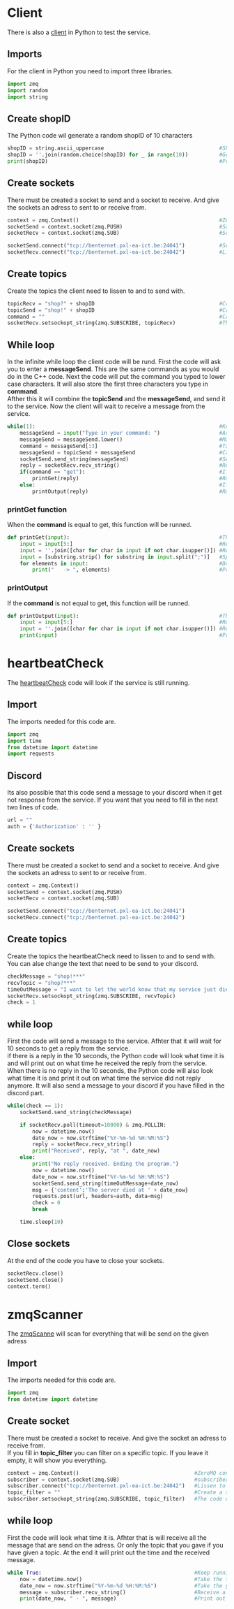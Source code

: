 # Client
There is also a [client](https://github.com/PhilippeArnaudHiroux/NP_Service/blob/main/python/client.py) in Python to test the service.

## Imports
For the client in Python you need to import three libraries.
```py
import zmq
import random
import string
```

## Create shopID
The Python code wil generate a random shopID of 10 characters
```py
shopID = string.ascii_uppercase                                     #ShopID will be in uppercase
shopID = ''.join(random.choice(shopID) for _ in range(10))          #Generate a shopID
print(shopID)                                                       #Print out the shopID
```

## Create sockets
There must be created a socket to send and a socket to receive. And give the sockets an adress to sent to or receive from.
```py
context = zmq.Context()                                             #ZeroMQ context object
socketSend = context.socket(zmq.PUSH)                               #SocketSend is to PUSH
socketRecv = context.socket(zmq.SUB)                                #SocketRecv is to SUB

socketSend.connect("tcp://benternet.pxl-ea-ict.be:24041")           #Send to this adress
socketRecv.connect("tcp://benternet.pxl-ea-ict.be:24042")           #Lissen to this adress
```

## Create topics
Create the topics the client need to lissen to and to send with.
```py
topicRecv = "shop?" + shopID                                        #Create the topicRecv (the client will only receive the messages with this string in front of it)
topicSend = "shop!" + shopID                                        #Create the topicSend
command = ""                                                        #Create an element to store something in
socketRecv.setsockopt_string(zmq.SUBSCRIBE, topicRecv)              #The client can only receive the strings that start with the value stored in topicRecv
```

## While loop
In the infinite while loop the client code will be rund. First the code will ask you to enter a **messageSend**. This are the same commands as you would do in the C++ code. Next the code will put the command you typed to lower case characters. It will also store the first three characters you type in **command**.<br>
Afther this it will combine the **topicSend** and the **messageSend**, and send it to the service. Now the client will wait to receive a message from the service.<br>
```py
while(1):                                                           #Keep doing this
    messageSend = input("Type in your command: ")                   #Ask the user to input a text
    messageSend = messageSend.lower()                               #Make sure that all character are in lowercase
    command = messageSend[:3]                                       #Take the first three elements of the messageSend and store it in command
    messageSend = topicSend + messageSend                           #Create the string that need to be send
    socketSend.send_string(messageSend)                             #Send the string
    reply = socketRecv.recv_string()                                #Receive the answer
    if(command == "get"):                                           #If the command is equel to get run this code
        printGet(reply)                                             #Run the printGet function
    else:                                                           #If the command is not equel to get run this code
        printOutput(reply)                                          #Run the printOutput function
```

### printGet function
When the **command** is equal to get, this function will be runned.
```py
def printGet(input):                                                #The printGet function will print out all the received products
    input = input[5:]                                               #Remove the first 5 elements of the string
    input = ''.join([char for char in input if not char.isupper()]) #Remove all the upperchars of the string
    input = [substring.strip() for substring in input.split(";")]   #Split the string when there is a ;
    for elements in input:                                          #Do this as much times as there are elements in input
        print("   -> ", elements)                                   #Print out the text
```

### printOutput
If the **command** is not equal to get, this function will be runned.
```py
def printOutput(input):                                             #The printOutput function will print out the received string
    input = input[5:]                                               #Remove the first 5 elements of the string
    input = ''.join([char for char in input if not char.isupper()]) #Remve all the upperchars of the string
    print(input)                                                    #Print out the text
```

# heartbeatCheck
The [heartbeatCheck](https://github.com/PhilippeArnaudHiroux/NP_Service/blob/main/python/heartbeatCheck.py) code will look if the service is still running.

## Import
The imports needed for this code are.
```py
import zmq
import time
from datetime import datetime
import requests
```

## Discord
Its also possible that this code send a message to your discord when it get not response from the service. If you want that you need to fill in the next two lines of code.
```py
url = ""                                                                        #Fill in the url to your Discord chanel
auth = {'Authorization' : '' }                                                  #Fill in Authorization between the ''
```

## Create sockets
There must be created a socket to send and a socket to receive. And give the sockets an adress to sent to or receive from.
```py
context = zmq.Context()                                                         #ZeroMQ context
socketSend = context.socket(zmq.PUSH)                                           #socketSend is to PUSH
socketRecv = context.socket(zmq.SUB)                                            #SocketRecv is to SUB

socketSend.connect("tcp://benternet.pxl-ea-ict.be:24041")                       #Send to this adress
socketRecv.connect("tcp://benternet.pxl-ea-ict.be:24042")                       #Lissen to this adress
```

## Create topics
Create the topics the heartbeatCheck need to lissen to and to send with.<br>
You can alse change the text that need to be send to your discord.
```py
checkMessage = "shop!***"                                                       #Create a string with the name checkMessage and make it equel to shop!***
recvTopic = "shop?***"                                                          #Create a string with the name recvTopic and make it equel to shop?***
timeOutMessage = "I want to let the world know that my service just died at "   #Create a string with the naem timeOutMassage and make it equel to I want to let the world know that my service just died at 
socketRecv.setsockopt_string(zmq.SUBSCRIBE, recvTopic)                          #The code can only receive the strings that start with the value stored in topicRecv
check = 1                                                                       #Create a veriable and make it equel to 1
```

## while loop
First the code will send a message to the service. Afhter that it will wait for 10 seconds to get a reply from the service.<br>
if there is a reply in the 10 seconds, the Python code will look what time it is and will print out on what time he received the reply from the service.<br>
When there is no reply in the 10 seconds, the Python code will also look what time it is and print it out on what time the service did not reply anymore. It will also send a message to your discord if you have filled in the discord part.
```py
while(check == 1):                                                              #Do this as long as check is equel to 1
    socketSend.send_string(checkMessage)                                        #Send the checkMessage

    if socketRecv.poll(timeout=10000) & zmq.POLLIN:                             #If there is a repply in 10 seconds run this code
        now = datetime.now()                                                    #Take the time
        date_now = now.strftime("%Y-%m-%d %H:%M:%S")                            #Take the year - month - day - hour - minute - seconds
        reply = socketRecv.recv_string()                                        #Receive the string
        print("Received", reply, "at ", date_now)                               #Print out the text
    else:                                                                       #If there is no reply in 10 seconds run this code
        print("No reply received. Ending the program.")                         #Print the text
        now = datetime.now()                                                    #Take the time
        date_now = now.strftime("%Y-%m-%d %H:%M:%S")                            #Take the year - month - day - hour - minute - seconds
        socketSend.send_string(timeOutMessage+date_now)                         #Send the timeOutMessage and the time
        msg = {'content':'The server died at ' + date_now}                      #Create string that need to be send to Discord
        requests.post(url, headers=auth, data=msg)                              #Send to Discord
        check = 0                                                               #Make check equel to 0 (by doing this you will go out of the will loop)
        break                                                                   #Break out of the loop

    time.sleep(10)                                                              #The code can take a break and sleep for 10 seconds
```

## Close sockets
At the end of the code you have to close your sockets.
```py
socketRecv.close()                                                              #Close the socketRecv
socketSend.close()                                                              #Close the socketSend
context.term()                                                                  #Close the context
```

# zmqScanner
The [zmqScanne](https://github.com/PhilippeArnaudHiroux/NP_Service/blob/main/python/zmqScanner.py) will scan for everything that will be send on the given adress

## Import
The imports needed for this code are.
```py
import zmq 
from datetime import datetime
```

## Create socket
There must be created a socket to receive. And give the socket an adress to receive from.<br>
If you fill in **topic_filter** you can filter on a specific topic. If you leave it empty, it will show you everything.
```py
context = zmq.Context()                                     #ZeroMQ context object
subscriber = context.socket(zmq.SUB)                        #subscriber is to SUB
subscriber.connect("tcp://benternet.pxl-ea-ict.be:24042")   #Lissen to this adress
topic_filter = ""                                           #Create a string (by pasting a text between the "" you can filter on topics)
subscriber.setsockopt_string(zmq.SUBSCRIBE, topic_filter)   #The code can only receive the strings that start with the value stored in topicRecv
```

## while loop
First the code will look what time it is. Afhter that is will receive all the message that are send on the adress. Or only the topic that you gave if you have given a topic. At the end it will print out the time and the received message.
```py
while True:                                                 #Keep running this code
    now = datetime.now()                                    #Take the time
    date_now = now.strftime("%Y-%m-%d %H:%M:%S")            #Take the year - month - day - hour - minute - seconds
    message = subscriber.recv_string()                      #Receive a string
    print(date_now, " - ", message)                         #Print out the text
```